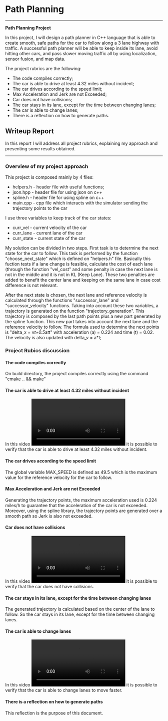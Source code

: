 # **Path Planning** 

---

**Path Planning Project**

In this project, I will design a path planner in C++ language that is able to create smooth, safe paths for the car to follow along a 3 lane highway with traffic. A successful path planner will be able to keep inside its lane, avoid hitting other cars, and pass slower moving traffic all by using localization, sensor fusion, and map data.

The project rubrics are the following:
* The code compiles correctly;
* The car is able to drive at least 4.32 miles without incident;
* The car drives according to the speed limit;
* Max Acceleration and Jerk are not Exceeded;
* Car does not have collisions;
* The car stays in its lane, except for the time between changing lanes;
* The car is able to change lanes;
* There is a reflection on how to generate paths.

[//]: # (Image References)

[video]: ./video/video.mov "Final video"

## Writeup Report

In this report I will address all project rubrics, explaining my approach and presenting some results obtained.

---
### Overview of my project approach

This project is composed mainly by 4 files:
* helpers.h - header file with useful functions;
* json.hpp  - header file for using json on c++
* spline.h  - header file for using spline on c++
* main.cpp  - cpp file which interacts with the simulator sending the trajectory points to the car

I use three variables to keep track of the car states:
* curr_vel   - current velocity of the car
* curr_lane  - current lane of the car
* curr_state - current state of the car

My solution can be divided in two steps. First task is to determine the next state for the car to follow. This task is performed by the function "choose_next_state" which is defined on "helpers.h" file. Basically this fuction tests if a lane change is feasible, calculate the cost of each lane (through the function "vel_cost" and some penalty in case the next lane is not in the middle and it is not in KL (Keep Lane). These two penalties are added to benefit the center lane and keeping on the same lane in case cost difference is not relevant.

After the next state is chosen, the next lane and reference velocity is calculated through the functions "successor_lane" and "successor_velocity" functions.
Taking into account these two variables, a trajectory is generated on the function "trajectory_generation". This trajectory is composed by the last path points plus a new part generated by the spline function. This new part takes into account the next lane and the reference velocity to follow. The formula used to determine the next points is "delta_x = v*t+0.5*a*t*t" with acceleration (a) = 0.224 and time (t) = 0.02. The velocity is also updated with delta_v = a*t;

### Project Rubics discussion

#### The code compiles correctly

On build directory, the project compiles correctly using the command "cmake .. && make"


#### The car is able to drive at least 4.32 miles without incident

In this video ![alt text][video] it is possible to verify that the car is able to drive at least 4.32 miles without incident.


#### The car drives according to the speed limit

The global variable MAX_SPEED is defined as 49.5 which is the maximum value for the reference velocity for the car to follow.


#### Max Acceleration and Jerk are not Exceeded

Generating the trajectory points, the maximum acceleration used is 0.224 miles/h to guarantee that the acceleration of the car is not exceeded.
Moreover, using the spline library, the trajectory points are generated over a smooth path so Jerk is also not exceeded.

#### Car does not have collisions

In this video ![alt text][video] it is possible to verify that the car does not have collisions.


#### The car stays in its lane, except for the time between changing lanes

The generated trajectory is calculated based on the center of the lane to follow. So the car stays in its lane, except for the time between changing lanes.

#### The car is able to change lanes

In this video ![alt text][video] it is possible to verify that the car is able to change lanes to move faster.

#### There is a reflection on how to generate paths

This reflection is the purpose of this document.
